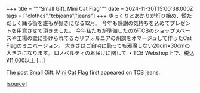 +++
title = """Small Gift. Mini Cat Flag"""
date = 2024-11-30T15:00:38.000Z
tags = ["clothes","tcbjeans","jeans"]
+++
ゆっくりとあかりが灯り始め、慌ただしく踊る街を誰もが好きになる12月。 今年も感謝の気持ちを込めてプレゼントを用意させて頂きました。 今年私たちが準備したのがTCBのショップスペースや工場の壁に掛けられてるカリフォルニアの州旗をオマージュして作ったCat Flagのミニバージョン。 大きさはご自宅に飾っても邪魔しない20cm×30cmの大きさになります。 □ノベルティのお届けに関して ・TCB Webshop上で、税込¥11,000以上 \[…\]

The post [Small Gift. Mini Cat Flag](http://tcbjeans.com/2024/12/01/50202) first appeared on [TCB jeans](http://tcbjeans.com).

[[source]](http://tcbjeans.com/2024/12/01/50202)
